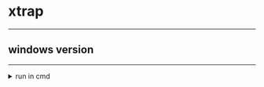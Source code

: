 # xtrap
---
## windows version
---
<details><summary>run in cmd</summary>
<br>
```bash
php xtrap.php
```
#### Download Windows Version

<details><summary>Windows Version</summary>
 
* [DOWNLOAD](https://github.com/rynazenaida/xtrap/raw/main/cmd/xtrap.zip)

</details>
 ---


---

#### Termux Version:
<details><summary>installation</summary>
<br>

```bash
pkg update
```
```bash
pkg upgrade
```
```bash
pkg install git
```
```bash
pkg install php
```
```bash
git clone https://github.com/rynazenaida/xtrap
```
```bash
cd xtrap
```
```bash
php xtrap.php
```
</details>

---
#### Screenshots:
<details><summary>Expand for Screenshots</summary>
 
* [Termux Version](assets/banxtrap.png)

</details>

#### With Replit Xtrap

<details><summary>CREDIT CARD XTRAP IN REPLIT</summary>
 
* [RUN](https://replit.com/@BlacklistID/xtrap?v=1)

</details>
